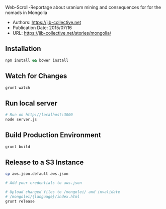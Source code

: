 Web-Scroll-Reportage about uranium mining and consequences for for the nomads in Mongolia

- Authors: https://jib-collective.net
- Publication Date: 2015/07/16
- URL: https://jib-collective.net/stories/mongolia/

## Installation ##
```bash
npm install && bower install
```

## Watch for Changes ##
```bash
grunt watch
```

## Run local server ##
```bash
# Run on http://localhost:3000
node server.js
```

## Build Production Environment ##
```bash
grunt build
```

## Release to a S3 Instance ##
```bash
cp aws.json.default aws.json

# Add your credentials to aws.json

# Upload changed files to /mongolei/ and invalidate
# /mongolei/{language}/index.html
grunt release
```
